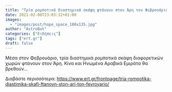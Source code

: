 ```yaml
---
title: "Τρία ρομποτικά διαστημικά σκάφη φτάνουν στον Άρη τον Φεβρουάριο"
date: 2021-02-08T23:03:12+01:00
images:
  - "images/post/hope_space_180x135.jpg"
author: "AstroBot"
categories: ["Ειδήσεις"]
tags: ["ert.gr"]
draft: false
---
```


Μέσα στον Φεβρουάριο, τρία διαστημικά ρομποτικά σκάφη διαφορετικών χωρών φτάνουν στον Άρη. Κίνα και Ηνωμένα Αραβικά Εμιράτα θα βρεθούν...

Διαβάστε περισσότερα: https://www.ert.gr/frontpage/tria-rompotika-diastimika-skafi-ftanoyn-ston-ari-ton-fevroyario/
